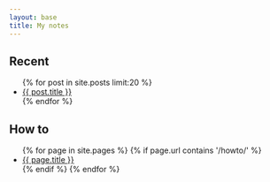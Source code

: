 ```yaml
---
layout: base
title: My notes
---
```


<article>
<h1>Recent</h1>
<ul>
{% for post in site.posts limit:20 %}
    <li><a href="{{ post.url }}">{{ post.title }}</a></li>
{% endfor %}
</ul>
<h1>How to</h1>
<ul>
{% for page in site.pages %}
    {% if page.url contains '/howto/' %}
        <li><a href="{{ page.url }}">{{ page.title }}</a></li>
    {% endif %}
{% endfor %}
</ul>
</article>
